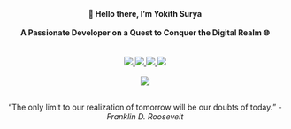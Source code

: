 <!DOCTYPE html>
<html>
<body>
<div align="center">
   <b>👋 Hello there, I’m Yokith Surya</b>
   <br>
   <br>
   <b>A Passionate Developer on a Quest to Conquer the Digital Realm 🌐</b>
   <br>
   <br>
   <br>
   <a href="mailto: yokithsuryam@gmail.com" class="Gmail" target="_blank" title="Gmail"> 
      <img src="https://img.shields.io/badge/Gmail-D14836?style=for-the-badge&logo=gmail&logoColor=white" />
   </a>
   <a href="https://www.linkedin.com/in/yokith-surya-m" class="LinkedIn" target="_blank" title="LinkedIn">
      <img src="https://img.shields.io/badge/LinkedIn-0077B5?style=for-the-badge&logo=linkedin&logoColor=white" />
   </a>
   <a href="https://twitter.com/yoyoyokith20" class="Twitter" target="_blank" title="Twitter">
      <img src="https://img.shields.io/badge/Twitter-1DA1F2?style=for-the-badge&logo=twitter&logoColor=white" />
   </a>
   <a href="https://codepen.io/yoyoyokith2424" class="Codepen" target="_blank" title="Codepen.io">
      <img src="https://img.shields.io/badge/Codepen-000000?style=for-the-badge&logo=codepen&logoColor=white" />
   </a>
   <br>
   <br>

   <!-- Second Layout -->
   <a href="https://github.com/anuraghazra/github-readme-stats" target="_blank">
      <img src="https://github-readme-stats.vercel.app/api/top-langs/?username=yoyoyokith2424&layout=donut-vertical" />
   </a>

   <br>
   <br>

   <q>The only limit to our realization of tomorrow will be our doubts of today.</q>
   <i> - Franklin D. Roosevelt</i>

</div>
</body>
</html>
